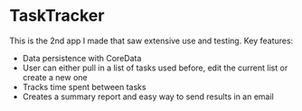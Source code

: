 # TaskTracker

This is the 2nd app I made that saw extensive use and testing.  Key features:

- Data persistence with CoreData
- User can either pull in a list of tasks used before, edit the current list or create a new one
- Tracks time spent between tasks
- Creates a summary report and easy way to send results in an email
